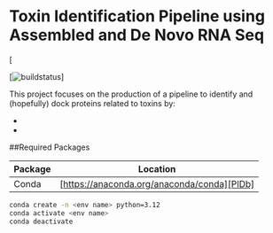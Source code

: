 # Toxin Identification Pipeline using Assembled and De Novo RNA Seq

[![]()

[![buildstatus]()]

This project focuses on the production of a pipeline to identify and (hopefully) dock proteins related to toxins by:

-
-

##Required Packages 

|Package|Location|
|------|------|
|Conda|[https://anaconda.org/anaconda/conda][PlDb]|

```sh
conda create -n <env name> python=3.12
conda activate <env name>
conda deactivate
```
